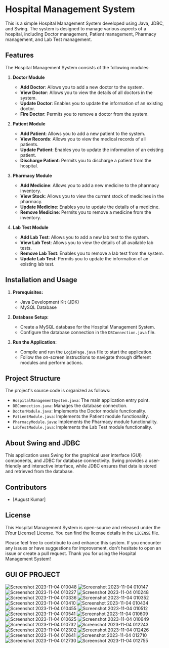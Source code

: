  # Hospital Management System

This is a simple Hospital Management System developed using Java, JDBC, and Swing. The system is designed to manage various aspects of a hospital, including Doctor management, Patient management, Pharmacy management, and Lab Test management.

## Features

The Hospital Management System consists of the following modules:

1. **Doctor Module**
   - **Add Doctor**: Allows you to add a new doctor to the system.
   - **View Doctor**: Allows you to view the details of all doctors in the system.
   - **Update Doctor**: Enables you to update the information of an existing doctor.
   - **Fire Doctor**: Permits you to remove a doctor from the system.

2. **Patient Module**
   - **Add Patient**: Allows you to add a new patient to the system.
   - **View Records**: Allows you to view the medical records of all patients.
   - **Update Patient**: Enables you to update the information of an existing patient.
   - **Discharge Patient**: Permits you to discharge a patient from the hospital.

3. **Pharmacy Module**
   - **Add Medicine**: Allows you to add a new medicine to the pharmacy inventory.
   - **View Stock**: Allows you to view the current stock of medicines in the pharmacy.
   - **Update Medicine**: Enables you to update the details of a medicine.
   - **Remove Medicine**: Permits you to remove a medicine from the inventory.

4. **Lab Test Module**
   - **Add Lab Test**: Allows you to add a new lab test to the system.
   - **View Lab Test**: Allows you to view the details of all available lab tests.
   - **Remove Lab Test**: Enables you to remove a lab test from the system.
   - **Update Lab Test**: Permits you to update the information of an existing lab test.

## Installation and Usage

1. **Prerequisites:**
   - Java Development Kit (JDK)
   - MySQL Database

2. **Database Setup:**
   - Create a MySQL database for the Hospital Management System.
   - Configure the database connection in the `DBConnection.java` file.

3. **Run the Application:**
   - Compile and run the `LoginPage.java` file to start the application.
   - Follow the on-screen instructions to navigate through different modules and perform actions.

## Project Structure

The project's source code is organized as follows:

- `HospitalManagementSystem.java`: The main application entry point.
- `DBConnection.java`: Manages the database connection.
- `DoctorModule.java`: Implements the Doctor module functionality.
- `PatientModule.java`: Implements the Patient module functionality.
- `PharmacyModule.java`: Implements the Pharmacy module functionality.
- `LabTestModule.java`: Implements the Lab Test module functionality.

## About Swing and JDBC

This application uses Swing for the graphical user interface (GUI) components, and JDBC for database connectivity. Swing provides a user-friendly and interactive interface, while JDBC ensures that data is stored and retrieved from the database.

## Contributors

- [August Kumar]
 

## License

This Hospital Management System is open-source and released under the [Your License] License. You can find the license details in the `LICENSE` file.

Please feel free to contribute to and enhance this system. If you encounter any issues or have suggestions for improvement, don't hesitate to open an issue or create a pull request. Thank you for using the Hospital Management System!


## GUI OF PROJECT


![Screenshot 2023-11-04 010048](https://github.com/August2042/Hospital-Management-System/assets/94859002/6176ee71-0ec4-4528-bdf6-53af300f50a7)
![Screenshot 2023-11-04 010147](https://github.com/August2042/Hospital-Management-System/assets/94859002/131d304d-c56a-4e41-8d76-bb2d189980a4)
![Screenshot 2023-11-04 010227](https://github.com/August2042/Hospital-Management-System/assets/94859002/b6e2ab3d-e6b6-4b51-8e83-8e783320300e)
![Screenshot 2023-11-04 010248](https://github.com/August2042/Hospital-Management-System/assets/94859002/8d7535ab-2c90-4575-862a-05d56c2565ed)
![Screenshot 2023-11-04 010336](https://github.com/August2042/Hospital-Management-System/assets/94859002/dd8be5c3-3270-43b6-894c-ff174799e435)
![Screenshot 2023-11-04 010352](https://github.com/August2042/Hospital-Management-System/assets/94859002/282103d2-1213-4aee-aa9e-98bc4de261c1)
![Screenshot 2023-11-04 010410](https://github.com/August2042/Hospital-Management-System/assets/94859002/9d17d7a7-ca1c-484b-9a13-4cc95ff0cd7d)
![Screenshot 2023-11-04 010434](https://github.com/August2042/Hospital-Management-System/assets/94859002/91da7503-b2cf-4739-8299-d0e75beaf5a5)
![Screenshot 2023-11-04 010455](https://github.com/August2042/Hospital-Management-System/assets/94859002/ad097e59-11fb-4d56-b01e-0b8091f8531e)
![Screenshot 2023-11-04 010512](https://github.com/August2042/Hospital-Management-System/assets/94859002/e357ae12-7264-4b19-aab0-ba01a37c7be6)
![Screenshot 2023-11-04 010541](https://github.com/August2042/Hospital-Management-System/assets/94859002/6b27712f-81c7-4f15-a036-47c4348ec772)
![Screenshot 2023-11-04 010609](https://github.com/August2042/Hospital-Management-System/assets/94859002/b02cc5cc-554a-4ed4-aea0-79d0c91d243b)
![Screenshot 2023-11-04 010625](https://github.com/August2042/Hospital-Management-System/assets/94859002/d1a6da1e-19c6-4bb2-846e-d83830f6065c)
![Screenshot 2023-11-04 010649](https://github.com/August2042/Hospital-Management-System/assets/94859002/6a32ad26-8cd1-47ba-a4e7-0311f3f79b7f)
![Screenshot 2023-11-04 010732](https://github.com/August2042/Hospital-Management-System/assets/94859002/dadff71d-b869-4ff3-a2a6-512ec00d361e)
![Screenshot 2023-11-04 012243](https://github.com/August2042/Hospital-Management-System/assets/94859002/04513baa-6bf7-4dab-9874-e791571367d8)
![Screenshot 2023-11-04 012302](https://github.com/August2042/Hospital-Management-System/assets/94859002/c42bb644-df97-4950-a1a9-49958fecf7a4)
![Screenshot 2023-11-04 012426](https://github.com/August2042/Hospital-Management-System/assets/94859002/8948e939-4343-4d39-bb70-95ad53374eb4)
![Screenshot 2023-11-04 012641](https://github.com/August2042/Hospital-Management-System/assets/94859002/f1c1e10c-f00c-4896-a1f7-93e20cc58f77)
![Screenshot 2023-11-04 012710](https://github.com/August2042/Hospital-Management-System/assets/94859002/e7fb480c-a61e-4d82-8d78-f2efcb558a21)
![Screenshot 2023-11-04 012730](https://github.com/August2042/Hospital-Management-System/assets/94859002/7309aee4-a09f-49b2-8f4f-69a00d19955d)
![Screenshot 2023-11-04 012755](https://github.com/August2042/Hospital-Management-System/assets/94859002/560caeb9-56c3-4908-bbaa-516a01cafe24)
